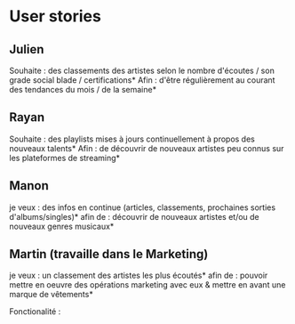 # User stories

## Julien 
Souhaite : des classements des artistes selon le nombre d'écoutes / son grade social blade / certifications*
Afin : d'être régulièrement au courant des tendances du mois / de la semaine*

## Rayan
Souhaite : des playlists mises à jours continuellement à propos des nouveaux talents*
Afin : de découvrir de nouveaux artistes peu connus sur les plateformes de streaming*

## Manon 
je veux : des infos en continue (articles, classements, prochaines sorties d'albums/singles)*
afin de : découvrir de nouveaux artistes et/ou de nouveaux genres musicaux*

## Martin (travaille dans le Marketing)
je veux : un classement des artistes les plus écoutés*
afin de : pouvoir mettre en oeuvre des opérations marketing avec eux & mettre en avant une marque de vêtements*

Fonctionalité : 